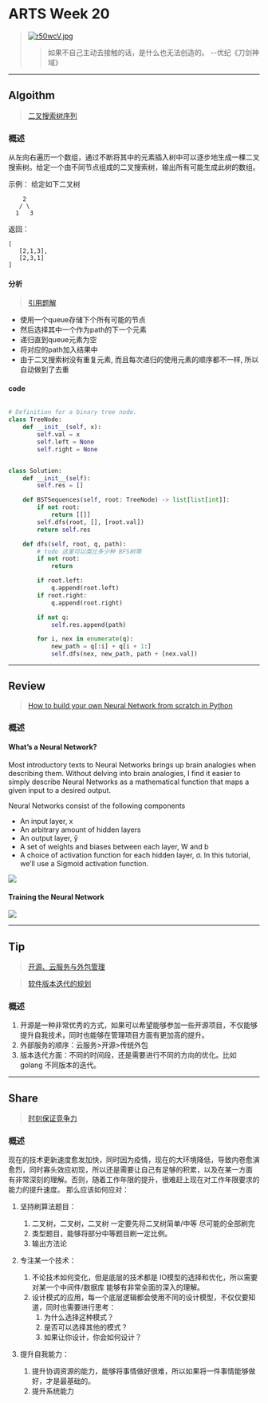 # ARTS Week 20

> [![r50wcV.jpg](https://s3.ax1x.com/2020/12/27/r50wcV.jpg)](https://imgchr.com/i/r50wcV)
>> 如果不自己主动去接触的话，是什么也无法创造的。 --优纪《刀剑神域》

***

## Algoithm

> [二叉搜索树序列](https://leetcode-cn.com/problems/bst-sequences-lcci)

### 概述

从左向右遍历一个数组，通过不断将其中的元素插入树中可以逐步地生成一棵二叉搜索树。给定一个由不同节点组成的二叉搜索树，输出所有可能生成此树的数组。

示例： 给定如下二叉树

        2
       / \
      1   3

返回：

    [
       [2,1,3],
       [2,3,1]
    ]

#### 分析

> [引用题解](https://leetcode-cn.com/problems/bst-sequences-lcci/solution/15xing-dai-ma-by-suibianfahui/)

* 使用一个queue存储下个所有可能的节点
* 然后选择其中一个作为path的下一个元素
* 递归直到queue元素为空
* 将对应的path加入结果中
* 由于二叉搜索树没有重复元素, 而且每次递归的使用元素的顺序都不一样, 所以自动做到了去重

#### code

```python

# Definition for a binary tree node.
class TreeNode:
    def __init__(self, x):
        self.val = x
        self.left = None
        self.right = None


class Solution:
    def __init__(self):
        self.res = []

    def BSTSequences(self, root: TreeNode) -> list[list[int]]:
        if not root:
            return [[]]
        self.dfs(root, [], [root.val])
        return self.res

    def dfs(self, root, q, path):
        # todo 这里可以类比多少种 BFS树等
        if not root:
            return

        if root.left:
            q.append(root.left)
        if root.right:
            q.append(root.right)

        if not q:
            self.res.append(path)

        for i, nex in enumerate(q):
            new_path = q[:i] + q[i + 1:]
            self.dfs(nex, new_path, path + [nex.val])


```

***

## Review

> [How to build your own Neural Network from scratch in Python](https://towardsdatascience.com/how-to-build-your-own-neural-network-from-scratch-in-python-68998a08e4f6)

### 概述

#### What’s a Neural Network?

Most introductory texts to Neural Networks brings up brain analogies when describing them. Without delving into brain
analogies, I find it easier to simply describe Neural Networks as a mathematical function that maps a given input to a
desired output.

Neural Networks consist of the following components

* An input layer, x
* An arbitrary amount of hidden layers
* An output layer, ŷ
* A set of weights and biases between each layer, W and b
* A choice of activation function for each hidden layer, σ. In this tutorial, we’ll use a Sigmoid activation function.

![](https://miro.medium.com/max/500/1*sX6T0Y4aa3ARh7IBS_sdqw.png)

#### Training the Neural Network

![](https://miro.medium.com/max/355/1*E1_l8PGamc2xTNS87XGNcA.png)


***

## Tip

> [开源、云服务与外包管理](https://time.geekbang.org/column/article/190127)

> [软件版本迭代的规划](https://time.geekbang.org/column/article/191679)

### 概述

1. 开源是一种非常优秀的方式，如果可以希望能够参加一些开源项目，不仅能够提升自我技术，同时也能够在管理项目方面有更加高的提升。
2. 外部服务的顺序：云服务>开源>传统外包
3. 版本迭代方面：不同的时间段，还是需要进行不同的方向的优化。比如 golang 不同版本的迭代。

***

## Share

> [时刻保证竞争力](https://github.com/Carmenliukang/ARTS/blob/master/week22.md#share)

### 概述

现在的技术更新速度愈发加快，同时因为疫情，现在的大环境降低，导致内卷愈演愈烈，同时寡头效应初现，所以还是需要让自己有足够的积累，以及在某一方面
有非常深刻的理解。否则，随着工作年限的提升，很难赶上现在对工作年限要求的能力的提升速度。
那么应该如何应对：
1. 坚持刷算法题目：
    1. 二叉树，二叉树，二叉树 一定要先将二叉树简单/中等 尽可能的全部刷完
    2. 类型题目，能够将部分中等题目刷一定比例。
    3. 输出方法论
    
2. 专注某一个技术：
    1. 不论技术如何变化，但是底层的技术都是 IO模型的选择和优化，所以需要对某一个中间件/数据库 能够有非常全面的深入的理解。
    2. 设计模式的应用，每一个底层逻辑都会使用不同的设计模型，不仅仅要知道，同时也需要进行思考：
        1. 为什么选择这种模式？
        2. 是否可以选择其他的模式？
        3. 如果让你设计，你会如何设计？
    
3. 提升自我能力：
    1. 提升协调资源的能力，能够将事情做好很难，所以如果将一件事情能够做好，才是最基础的。
    2. 提升系统能力